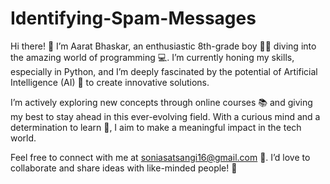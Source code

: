 # Identifying-Spam-Messages
Hi there! 👋
I’m Aarat Bhaskar, an enthusiastic 8th-grade boy 🧑‍💻 diving into the amazing world of programming 💻. I’m currently honing my skills, especially in Python, and I’m deeply fascinated by the potential of Artificial Intelligence (AI) 🤖 to create innovative solutions.

I’m actively exploring new concepts through online courses 📚 and giving my best to stay ahead in this ever-evolving field. With a curious mind and a determination to learn 🌟, I aim to make a meaningful impact in the tech world.

Feel free to connect with me at soniasatsangi16@gmail.com 📩. I’d love to collaborate and share ideas with like-minded people! 🚀



